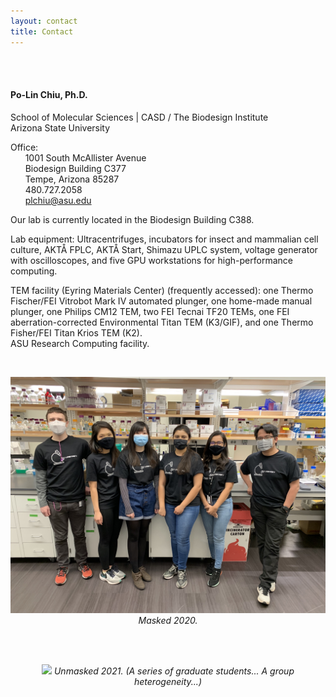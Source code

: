 ```yaml
---
layout: contact
title: Contact
---
```


<br><br>


#### Po-Lin Chiu, Ph.D.
School of Molecular Sciences | CASD / The Biodesign Institute<br>
Arizona State University<br>

Office: <br>
&nbsp;&nbsp;&nbsp;&nbsp;&nbsp; 1001 South McAllister Avenue<br>
&nbsp;&nbsp;&nbsp;&nbsp;&nbsp; Biodesign Building C377<br>
&nbsp;&nbsp;&nbsp;&nbsp;&nbsp; Tempe, Arizona 85287<br>
&nbsp;&nbsp;&nbsp;&nbsp;&nbsp; 480.727.2058<br>
&nbsp;&nbsp;&nbsp;&nbsp;&nbsp; plchiu@asu.edu

Our lab is currently located in the Biodesign Building C388. <br>

Lab equipment: Ultracentrifuges, incubators for insect and mammalian cell culture, AKTÅ FPLC, AKTÅ Start, Shimazu UPLC system, voltage generator with oscilloscopes, and five GPU workstations for high-performance computing. <br>

TEM facility (Eyring Materials Center) (frequently accessed): one Thermo Fischer/FEI Vitrobot Mark IV automated plunger, one home-made manual plunger, one Philips CM12 TEM, two FEI Tecnai TF20 TEMs, one FEI aberration-corrected Environmental Titan TEM (K3/GIF), and one Thermo Fisher/FEI Titan Krios TEM (K2). <br>
ASU Research Computing facility. <br>

<!--Funding supports: DOE, Army, and Morphic Therapeutics. -->

<br>
<p align="center">
  <!--<img src="images/Group_photos/IMG_4020.jpg" width="1000px">-->
  <img src="images/Group_photos/IMG_4020.jpg" width="800px">
  <em>Masked 2020.</em>
</p>
<br>
<br>
<p align="center">
  <!--<img src="images/Group_photos/IMG_4020.jpg" width="1000px">-->
  <img src="images/IMG-8979.png" width="800px">
  <em>Unmasked 2021. (A series of graduate students... A group heterogeneity...)</em>
</p>
<br>